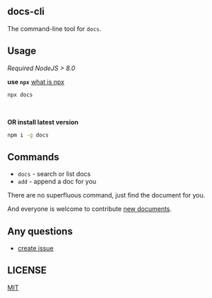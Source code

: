 ## docs-cli

The command-line tool for `docs`.

## Usage
*Required NodeJS > 8.0*

**use `npx`** [what is npx](https://blog.npmjs.org/post/162869356040/introducing-npx-an-npm-package-runner)

```bash
npx docs
```

<br/>

**OR install latest version**

```bash
npm i -g docs
``` 

## Commands

  - `docs` - search or list docs
  - `add` - append a doc for you
  
  There are no superfluous command, just find the document for you.
  
  And everyone is welcome to contribute [new documents](https://github.com/wittbulter/docs/issue/new).
  
## Any questions

  - [create issue](https://github.com/wittbulter/docs-cli/issue/new)
  
## LICENSE
[MIT](./LICENSE)
